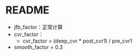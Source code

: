 # README

- jfb_factor：正常计算
- cvr_factor：
    - cvr_factor = (deep_cvr * post_cvr1) / pre_cvr1
- smooth_factor = 0.3